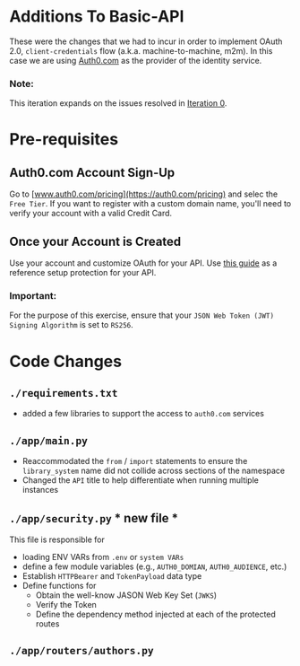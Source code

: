 # Additions To Basic-API
These were the changes that we had to incur in order to implement OAuth 2.0, `client-credentials` flow (a.k.a. machine-to-machine, m2m). In this case we are using [Auth0.com](https://auth0.com) as the provider of the identity service.

### Note:
This iteration expands on the issues resolved in [Iteration 0](../library-api-basic/problems-iteration0.md).

# Pre-requisites

## Auth0.com Account Sign-Up
Go to [www.auth0.com/pricing](https://auth0.com/pricing) and selec the `Free Tier`.  If you want to register with a custom domain name, you'll need to verify your account with a valid Credit Card.

## Once your Account is Created
Use your account and customize OAuth for your API.  Use [this guide](https://auth0.com/docs/get-started/auth0-overview/set-up-apis) as a reference setup protection for your API.

### Important:
For the purpose of this exercise, ensure that your `JSON Web Token (JWT) Signing Algorithm` is set to `RS256`.

# Code Changes

## `./requirements.txt`
- added a few libraries to support the access to `auth0.com` services

## `./app/main.py`
- Reaccommodated the `from` / `import` statements to ensure the `library_system` name did not collide across sections of the namespace
- Changed the `API` title to help differentiate when running multiple instances

## `./app/security.py`  * new file *
This file is responsible for
- loading ENV VARs from `.env` or `system VARs`
- define a few module variables (e.g., `AUTH0_DOMIAN`, `AUTH0_AUDIENCE`, etc.)
- Establish `HTTPBearer` and `TokenPayload` data type
- Define functions for
  - Obtain the well-know JASON Web Key Set (`JWKS`)
  - Verify the Token
  - Define the dependency method injected at each of the protected routes

## `./app/routers/authors.py`




